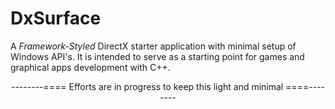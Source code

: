 # DxSurface

A *Framework-Styled* DirectX starter application with minimal setup of Windows API's. It is intended to serve as a starting point for games and graphical apps development with C++.

<p align="center">
  --------==== Efforts are in progress to keep this light and minimal ====--------
</p>
